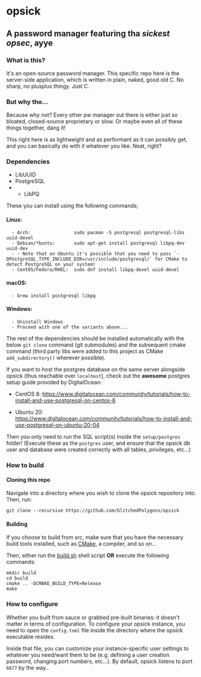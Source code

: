 # opsick
## A password manager featuring tha _sickest opsec_, ayye

### What is this?
It's an open-source password manager. This specific repo here is the server-side application, which is written in plain, naked, good old C. No sharp, no plusplus thingy. Just C.

### But why tho...
Because why not? Every other pw manager out there is either just so bloated, closed-source proprietary or slow. Or maybe even all of these things together, dang it!

This right here is as lightweight and as performant as it can possibly get, and you can basically do with it whatever you like. Neat, right?

### Dependencies
* LibUUID
* PostgreSQL
* * LibPQ

These you can install using the following commands;

#### Linux:
      - Arch:                sudo pacman -S postgresql postgresql-libs uuid-devel
      - Debian/*buntu:       sudo apt-get install postgresql libpq-dev uuid-dev
      - - Note that on Ubuntu it's possible that you need to pass `-DPostgreSQL_TYPE_INCLUDE_DIR=/usr/include/postgresql/` for CMake to detect PostgreSQL on your system!
      - CentOS/Fedora/RHEL:  sudo dnf install libpq-devel uuid-devel
#### macOS:
      - brew install postgresql libpq
#### Windows:
      - Uninstall Windows
      - Proceed with one of the variants above...
      
The rest of the dependencies should be installed automatically with the below `git clone` command (git submodules) and the subsequent cmake command (third party libs were added to this project as CMake `add_subdirectory()` wherever possible).

If you want to host the postgres database on the same server alongside opsick (thus reachable over `localhost`), check out the **awesome** postgres setup guide provided by DigitalOcean:

- CentOS 8: 
https://www.digitalocean.com/community/tutorials/how-to-install-and-use-postgresql-on-centos-8

- Ubuntu 20:   
https://www.digitalocean.com/community/tutorials/how-to-install-and-use-postgresql-on-ubuntu-20-04

Then you only need to run the SQL script(s) inside the `setup/postgres` folder! 
(Execute these as the `postgres` user, and ensure that the opsick db user and database were created correctly with all tables, privileges, etc...)

### How to build

#### Cloning this repo

Navigate into a directory where you wish to clone the opsick repository into. Then, run:

`git clone --recursive https://github.com/GlitchedPolygons/opsick`

#### Building

If you choose to build from src, make sure that you have the necessary build tools installed, such as [CMake](https://cmake.org), a compiler, and so on...

Then, either run the [build.sh](https://github.com/GlitchedPolygons/opsick/blob/master/build.sh) shell script **OR** execute the following commands:

```
mkdir build
cd build
cmake .. -DCMAKE_BUILD_TYPE=Release
make
```

### How to configure

Whether you built from sauce or grabbed pre-built binaries: it doesn't matter in terms of configuration. To configure your opsick instance, you need to open the `config.toml` file inside the directory where the opsick executable resides.

Inside that file, you can customize your instance-specific user settings to whatever you need/want them to be (e.g. defining a user creation password, changing port numbers, etc...).
By default, opsick listens to port `6677` by the way..
